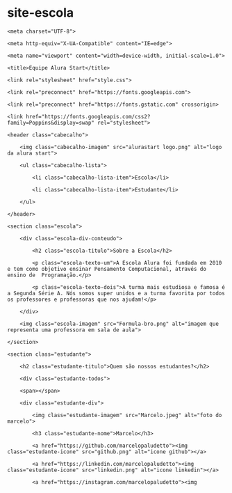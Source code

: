 # site-escola
<!DOCTYPE html>

<html lang="en">

<head>

    <meta charset="UTF-8">

    <meta http-equiv="X-UA-Compatible" content="IE=edge">

    <meta name="viewport" content="width=device-width, initial-scale=1.0">

    <title>Equipe Alura Start</title>

    <link rel="stylesheet" href="style.css">

    <link rel="preconnect" href="https://fonts.googleapis.com">

    <link rel="preconnect" href="https://fonts.gstatic.com" crossorigin>

    <link href="https://fonts.googleapis.com/css2?family=Poppins&display=swap" rel="stylesheet">

</head>

<body>

    <header class="cabecalho">

        <img class="cabecalho-imagem" src="alurastart logo.png" alt="logo da alura start">

        <ul class="cabecalho-lista">

            <li class="cabecalho-lista-item">Escola</li>

            <li class="cabecalho-lista-item">Estudante</li>

        </ul>

    </header>

    <section class="escola">

        <div class="escola-div-conteudo">

            <h2 class="escola-titulo">Sobre a Escola</h2>

            <p class="escola-texto-um">A Escola Alura foi fundada em 2010 e tem como objetivo ensinar Pensamento Computacional, através do ensino de  Programação.</p>

            <p class="escola-texto-dois">A turma mais estudiosa e famosa é a Segunda Série A. Nós somos super unidos e a turma favorita por todos os professores e professoras que nos ajudam!</p>

        </div>

        <img class="escola-imagem" src="Formula-bro.png" alt="imagem que representa uma professora em sala de aula">

    </section>

    <section class="estudante">

        <h2 class="estudante-titulo">Quem são nossos estudantes?</h2>

        <div class="estudante-todos">

        <span></span>

        <div class="estudante-div">

            <img class="estudante-imagem" src="Marcelo.jpeg" alt="foto do marcelo">

            <h3 class="estudante-nome">Marcelo</h3>

            <a href="https://github.com/marcelopaludetto"><img class="estudante-icone" src="github.png" alt="icone github"></a>

            <a href="https://linkedin.com/marcelopaludetto"><img class="estudante-icone" src="linkedin.png" alt="icone linkedin"></a>

            <a href="https://instagram.com/marcelopaludetto"><img
